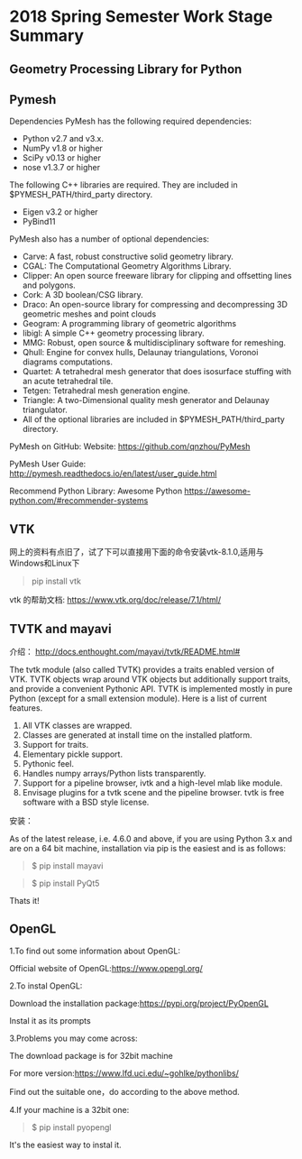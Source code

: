 # 2018 Spring Semester Work Stage Summary

## Geometry Processing Library for Python

## Pymesh

Dependencies
PyMesh has the following required dependencies:

- Python v2.7 and v3.x.
- NumPy v1.8 or higher
- SciPy v0.13 or higher
- nose v1.3.7 or higher

The following C++ libraries are required. They are included in $PYMESH_PATH/third_party directory.

- Eigen v3.2 or higher
- PyBind11

PyMesh also has a number of optional dependencies:

- Carve: A fast, robust constructive solid geometry library.
- CGAL: The Computational Geometry Algorithms Library.
- Clipper: An open source freeware library for clipping and offsetting lines and polygons.
- Cork: A 3D boolean/CSG library.
- Draco: An open-source library for compressing and decompressing 3D geometric meshes and point clouds
- Geogram: A programming library of geometric algorithms
- libigl: A simple C++ geometry processing library.
- MMG: Robust, open source & multidisciplinary software for remeshing.
- Qhull: Engine for convex hulls, Delaunay triangulations, Voronoi diagrams computations.
- Quartet: A tetrahedral mesh generator that does isosurface stuffing with an acute tetrahedral tile.
- Tetgen: Tetrahedral mesh generation engine.
- Triangle: A two-Dimensional quality mesh generator and Delaunay triangulator.
- All of the optional libraries are included in $PYMESH_PATH/third_party directory.

PyMesh on GitHub: Website: https://github.com/qnzhou/PyMesh

PyMesh User Guide: http://pymesh.readthedocs.io/en/latest/user_guide.html

Recommend Python Library: Awesome Python https://awesome-python.com/#recommender-systems

## VTK

网上的资料有点旧了，试了下可以直接用下面的命令安装vtk-8.1.0,适用与Windows和Linux下

> pip install vtk

vtk 的帮助文档: https://www.vtk.org/doc/release/7.1/html/

## TVTK and mayavi 

介绍： http://docs.enthought.com/mayavi/tvtk/README.html#

The tvtk module (also called TVTK) provides a traits enabled version of VTK. TVTK objects wrap around VTK objects but additionally support traits, and provide a convenient Pythonic API. TVTK is implemented mostly in pure Python (except for a small extension module). Here is a list of current features.

1. All VTK classes are wrapped.
2. Classes are generated at install time on the installed platform.
3. Support for traits.
4. Elementary pickle support.
5. Pythonic feel.
6. Handles numpy arrays/Python lists transparently.
7. Support for a pipeline browser, ivtk and a high-level mlab like module.
8. Envisage plugins for a tvtk scene and the pipeline browser.
tvtk is free software with a BSD style license.

安装：

As of the latest release, i.e. 4.6.0 and above, if you are using Python 3.x and are on a 64 bit machine, installation via pip is the easiest and is as follows:

> $ pip install mayavi

> $ pip install PyQt5

Thats it!

## OpenGL

1.To find out some information about OpenGL:

Official website of OpenGL:https://www.opengl.org/

2.To instal OpenGL:

Download the installation package:https://pypi.org/project/PyOpenGL

Instal it as its prompts

3.Problems you may come across:

The download package is for 32bit machine

For more version:https://www.lfd.uci.edu/~gohlke/pythonlibs/

Find out the suitable one，do according to the above method.

4.If your machine is a 32bit one:

> $ pip install pyopengl 

It's the easiest way to instal it.
